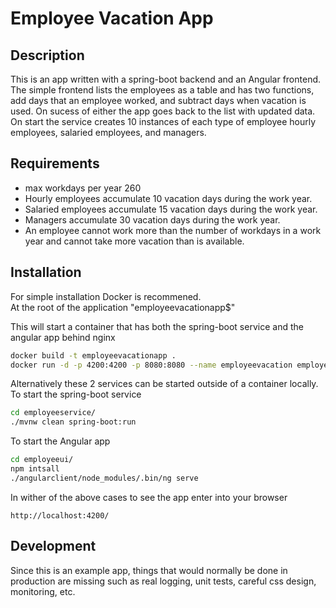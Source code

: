# Employee Vacation App

## Description
This is an app written with a spring-boot backend and an Angular frontend. The simple 
frontend lists the employees as a table and has two functions, add days that an employee 
worked, and subtract days when vacation is used.  On sucess of either the app goes 
back to the list with updated data. On start the service creates 10 instances of each type of employee hourly employees, salaried employees, and managers.

## Requirements
* max workdays per year 260
* Hourly employees accumulate 10 vacation days during the work year.
* Salaried employees accumulate 15 vacation days during the work year.
* Managers accumulate 30 vacation days during the work year.
* An employee cannot work more than the number of workdays in a work year and cannot take more vacation than is available.


## Installation
For simple installation Docker is recommened.  
At the root of the application "employeevacationapp$"

This will start a container that has both the spring-boot service and the angular app behind nginx
```bash
docker build -t employeevacationapp .
docker run -d -p 4200:4200 -p 8080:8080 --name employeevacation employeevacationapp
```

Alternatively these 2 services can be started outside of a container locally.  
To start the spring-boot service 
```bash
cd employeeservice/
./mvnw clean spring-boot:run
```

To start the Angular app

```bash
cd employeeui/
npm intsall
./angularclient/node_modules/.bin/ng serve
```

In wither of the above cases to see the app enter into your browser
```
http://localhost:4200/
```


## Development
Since this is an example app, things that would normally be done in production are missing such as real logging, unit tests, careful css design, monitoring, etc.

